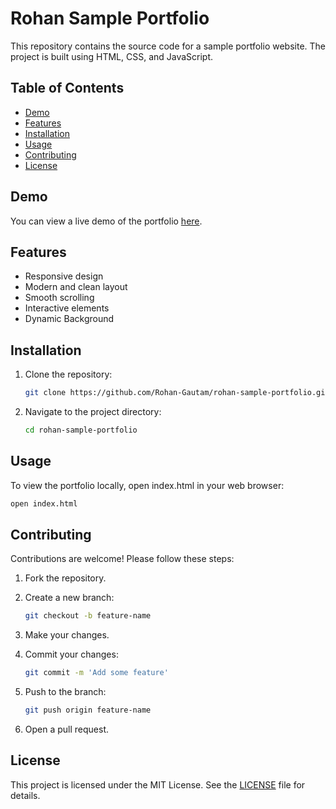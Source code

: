 # Rohan Sample Portfolio

This repository contains the source code for a sample portfolio website. The project is built using HTML, CSS, and JavaScript.

## Table of Contents

- [Demo](#demo)
- [Features](#features)
- [Installation](#installation)
- [Usage](#usage)
- [Contributing](#contributing)
- [License](#license)

## Demo

You can view a live demo of the portfolio [here](https://rohan-gautam.github.io/rohan-sample-portfolio/).

## Features

- Responsive design
- Modern and clean layout
- Smooth scrolling
- Interactive elements
- Dynamic Background

## Installation

1. Clone the repository:

   ```bash
   git clone https://github.com/Rohan-Gautam/rohan-sample-portfolio.git
   ```

2. Navigate to the project directory:

   ```bash
   cd rohan-sample-portfolio
   ```

## Usage

To view the portfolio locally, open index.html in your web browser:

  ```bash
  open index.html
  ```

## Contributing

Contributions are welcome! Please follow these steps:

1. Fork the repository.
2. Create a new branch:

   ```bash
   git checkout -b feature-name
   ```

3. Make your changes.
4. Commit your changes:

   ```bash
   git commit -m 'Add some feature'
   ```

5. Push to the branch:

   ```bash
   git push origin feature-name
   ```

6. Open a pull request.

## License

This project is licensed under the MIT License. See the [LICENSE](LICENSE) file for details.
